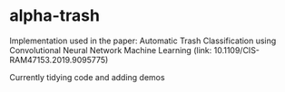 # alpha-trash
Implementation used in the paper: Automatic Trash Classification using Convolutional Neural Network Machine Learning
(link: 10.1109/CIS-RAM47153.2019.9095775)

Currently tidying code and adding demos
